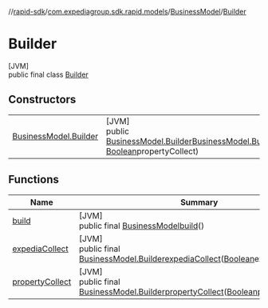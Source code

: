 //[rapid-sdk](../../../../index.md)/[com.expediagroup.sdk.rapid.models](../../index.md)/[BusinessModel](../index.md)/[Builder](index.md)

# Builder

[JVM]\
public final class [Builder](index.md)

## Constructors

| | |
|---|---|
| [BusinessModel.Builder](-business-model.-builder.md) | [JVM]<br>public [BusinessModel.Builder](index.md)[BusinessModel.Builder](-business-model.-builder.md)([Boolean](https://docs.oracle.com/javase/8/docs/api/java/lang/Boolean.html)expediaCollect, [Boolean](https://docs.oracle.com/javase/8/docs/api/java/lang/Boolean.html)propertyCollect) |

## Functions

| Name | Summary |
|---|---|
| [build](build.md) | [JVM]<br>public final [BusinessModel](../index.md)[build](build.md)() |
| [expediaCollect](expedia-collect.md) | [JVM]<br>public final [BusinessModel.Builder](index.md)[expediaCollect](expedia-collect.md)([Boolean](https://docs.oracle.com/javase/8/docs/api/java/lang/Boolean.html)expediaCollect) |
| [propertyCollect](property-collect.md) | [JVM]<br>public final [BusinessModel.Builder](index.md)[propertyCollect](property-collect.md)([Boolean](https://docs.oracle.com/javase/8/docs/api/java/lang/Boolean.html)propertyCollect) |
